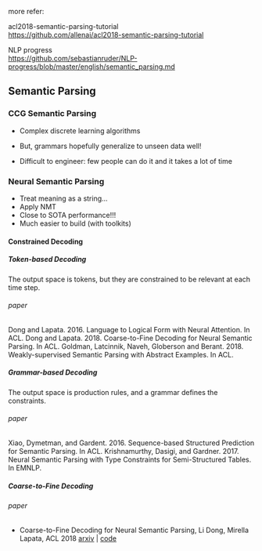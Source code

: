 more refer:

acl2018-semantic-parsing-tutorial<br>https://github.com/allenai/acl2018-semantic-parsing-tutorial

NLP progress<br>https://github.com/sebastianruder/NLP-progress/blob/master/english/semantic_parsing.md



## Semantic Parsing

### CCG Semantic Parsing

+ Complex discrete learning algorithms

+ But, grammars hopefully generalize to unseen data well!

+ Difficult to engineer: few people can do it and it takes a lot of time

### Neural Semantic Parsing

+ Treat meaning as a string...
+ Apply NMT
+ Close to SOTA performance!!!
+ Much easier to build (with toolkits)

#### Constrained Decoding

##### Token-based Decoding
The output space is tokens, but they are constrained to be relevant at each time step.

###### paper

Dong and Lapata. 2016. Language to Logical Form with Neural Attention. In ACL.
Dong and Lapata. 2018. Coarse-to-Fine Decoding for Neural Semantic Parsing. In ACL.
Goldman, Latcinnik, Naveh, Globerson and Berant. 2018. Weakly-supervised Semantic Parsing with Abstract Examples. In ACL.

##### Grammar-based Decoding

The output space is production rules, and a grammar defines the constraints.

###### paper

Xiao, Dymetman, and Gardent. 2016. Sequence-based Structured Prediction for Semantic Parsing. In ACL.
Krishnamurthy, Dasigi, and Gardner. 2017. Neural Semantic Parsing with Type Constraints for Semi-Structured Tables. In EMNLP.

##### Coarse-to-Fine Decoding

###### paper

+ Coarse-to-Fine Decoding for Neural Semantic Parsing, Li Dong, Mirella Lapata, ACL 2018 [arxiv](https://arxiv.org/abs/1805.04793v1) | [code](https://github.com/donglixp/coarse2fine) 

